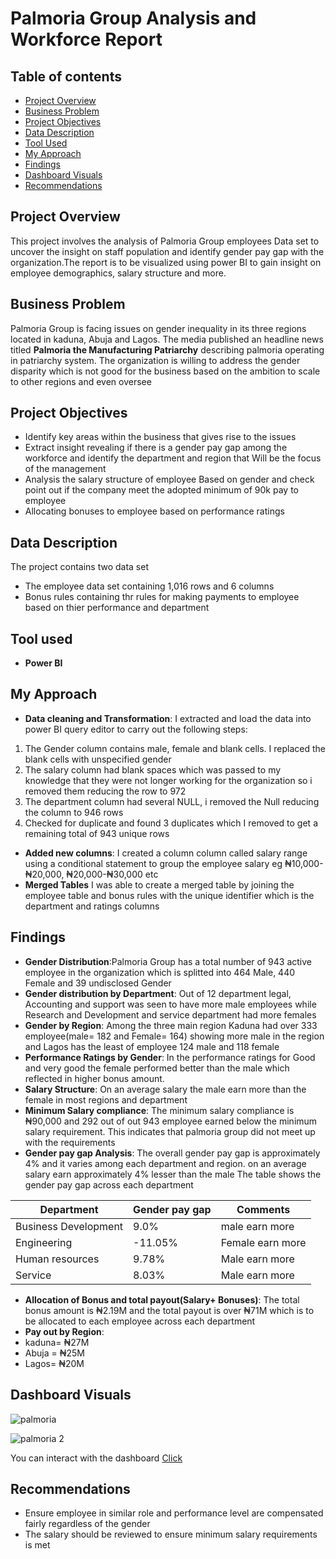 # Palmoria Group Analysis and Workforce Report

## Table of contents 
- [Project Overview](#project-overview)
- [Business Problem](#business-problem)
- [Project Objectives](#project-objectives)
- [Data Description](#data-description)
- [Tool Used](#tool-used)
- [My Approach](#my-approach)
- [Findings](#findings)
- [Dashboard Visuals](#dashboard-visuals)
- [Recommendations](#recommendations)
## Project Overview 
This project involves the analysis of Palmoria Group employees Data set to uncover the insight on staff population and identify gender pay gap with the organization.The report is to be visualized using power BI to gain insight on employee demographics, salary structure and more.
## Business Problem 
Palmoria Group is facing issues on gender inequality in its three regions located in kaduna, Abuja and Lagos. The media published an headline news titled **Palmoria the Manufacturing Patriarchy** describing palmoria operating in patriarchy system. The organization is willing to address the gender disparity which is not good for the business based on the ambition to scale to other regions and even oversee
## Project Objectives
- Identify key areas within the business that gives rise to the issues
- Extract insight revealing if there is a gender pay gap among the workforce and identify the department and region that Will be the focus of the management
- Analysis the salary structure of employee Based on gender and check point out if the company meet the adopted minimum of 90k pay to employee
- Allocating bonuses to employee based on performance ratings 
## Data Description 
The project contains two data set 
- The employee data set containing 1,016 rows and 6 columns
- Bonus rules containing thr rules for making payments to employee based on thier performance and department
## Tool used
- **Power BI**
## My Approach 
- **Data cleaning and Transformation**: I extracted and load the data into power BI query editor to carry out the following steps:
1. The Gender column contains male, female and blank cells. I replaced the blank cells with unspecified gender
2. The salary column had blank spaces which was passed to my knowledge that they were not longer working for the organization so i removed them reducing the row to 972
3. The department column had several NULL, i removed the Null reducing the column to 946 rows
4. Checked for duplicate and found 3 duplicates which I removed to get a remaining total of 943 unique rows
- **Added new columns**: I created a column column called salary range using a conditional statement to group the employee salary eg ₦10,000- ₦20,000, ₦20,000-₦30,000 etc
- **Merged Tables**
I was able to create a merged table by joining the employee table and bonus rules with the unique identifier which is the department and ratings columns


## Findings
- **Gender Distribution**:Palmoria Group has a total number of 943 active employee in the organization which is splitted into 464 Male, 440 Female and 39 undisclosed Gender
- **Gender distribution by Department**: Out of 12 department legal, Accounting and support was seen to have more male employees while Research and Development and service department had more females
- **Gender by Region**: Among the three main region Kaduna had over 333 employee(male= 182 and Female= 164) showing more male in the region and Lagos has the least of employee 124 male and 118 female
- **Performance Ratings by Gender**: In the performance ratings for Good and very good the female performed better than the male which reflected in higher bonus amount.
- **Salary Structure**: On an average salary the male earn more than the female in most regions and department
- **Minimum Salary compliance**: The minimum salary compliance is ₦90,000 and 292 out of out 943 employee earned below the minimum salary requirement. This indicates that palmoria group did not meet up with the requirements
- **Gender pay gap Analysis**: The overall gender pay gap is approximately 4% and it varies among each department and region. on an average salary earn approximately 4% lesser than the male
The table shows the gender pay gap across each department

| Department| Gender pay gap| Comments|
|----|---|---|
| Business Development| 9.0%| male earn more|
| Engineering| -11.05%| Female earn more|
|Human resources | 9.78%| Male earn more|
| Service|8.03%| Male earn more|

- **Allocation of Bonus and total payout(Salary+ Bonuses)**: The total bonus amount is ₦2.19M and the total payout is over ₦71M which is to be allocated to each employee across each department
- **Pay out by Region**:
- kaduna= ₦27M
- Abuja = ₦25M
- Lagos= ₦20M
## Dashboard Visuals
![palmoria](https://github.com/user-attachments/assets/71648aa8-dbe5-461e-99ca-917f1e6f67b5)

![palmoria 2](https://github.com/user-attachments/assets/bd920115-bba0-4488-88d3-be88941a6f60)

 You can interact with the dashboard [Click](https://app.powerbi.com/view?r=eyJrIjoiZThhYTk3ZWUtYTRkMC00ZjA5LTljZWQtNzQ2MGM2MTYzYTk3IiwidCI6IjUzYjJmMWM0LWNiNjItNDc2MC04OTgyLWU4NGJmMDMwNmM4MiJ9)
## Recommendations 
- Ensure employee in similar role and performance level are compensated fairly regardless of the gender
- The salary should be reviewed to ensure minimum salary requirements is met
